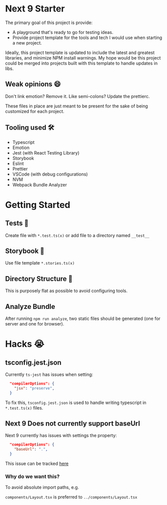 # Next 9 Starter

The primary goal of this project is provide:

- A playground that's ready to go for testing ideas.
- Provide project template for the tools and tech I would use when starting a new project.

Ideally, this project template is updated to include the latest and greatest libraries, and minimize NPM install warnings. My hope would be this project could be merged into projects built with this template to handle updates in libs.

## Weak opinions 😄

Don't link emotion? Remove it. Like semi-colons? Update the prettierc.

These files in place are just meant to be present for the sake of being customized for each project.

## Tooling used 🛠

- Typescript
- Emotion
- Jest (with React Testing Library)
- Storybook
- Eslint
- Prettier
- VSCode (with debug configurations)
- NVM
- Webpack Bundle Analyzer

# Getting Started

## Tests 🔬

Create file with `*.test.ts(x)` or add file to a directory named `__test__`

## Storybook 📕

Use file template `*.stories.ts(x)`

## Directory Structure 📁

This is purposely flat as possible to avoid configuring tools.

## Analyze Bundle

After running `npm run analyze`, two static files should be generated (one for server and one for browser).

# Hacks 😭

## tsconfig.jest.json

Currently `ts-jest` has issues when setting:

```json
  "compilerOptions": {
    "jsx": "preserve",
  }
```

To fix this, `tsconfig.jest.json` is used to handle writing typescript in `*.test.ts(x)` files.

## Next 9 Does not currently support baseUrl

Next 9 currently has issues with settings the property:

```json
  "compilerOptions": {
    "baseUrl": ".",
  }
```

This issue can be tracked [here](https://github.com/zeit/next.js/issues/7779)

### Why do we want this?

To avoid absolute import paths, e.g.

`components/Layout.tsx` is preferred to `../components/Layout.tsx`
